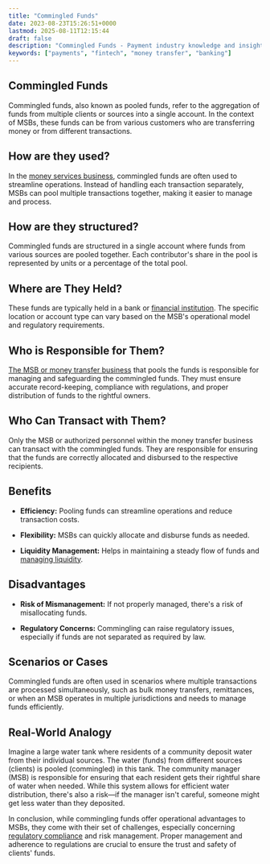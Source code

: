 ```yaml
---
title: "Commingled Funds"
date: 2023-08-23T15:26:51+0000
lastmod: 2025-08-11T12:15:44
draft: false
description: "Commingled Funds - Payment industry knowledge and insights"
keywords: ["payments", "fintech", "money transfer", "banking"]
---
```


## **Commingled Funds**

Commingled funds, also known as pooled funds, refer to the aggregation of funds from multiple clients or sources into a single account. In the context of MSBs, these funds can be from various customers who are transferring money or from different transactions.

## **How are they used?**

In the [money services business](https://faisalkhanllc.xyz/resources/payments-wiki/m/money-services-business-msb/), commingled funds are often used to streamline operations. Instead of handling each transaction separately, MSBs can pool multiple transactions together, making it easier to manage and process.

## **How are they structured?**

Commingled funds are structured in a single account where funds from various sources are pooled together. Each contributor's share in the pool is represented by units or a percentage of the total pool.

## **Where are They Held?**

These funds are typically held in a bank or [financial institution](https://faisalkhanllc.xyz/resources/payments-wiki/f/financial-institution-fi/). The specific location or account type can vary based on the MSB's operational model and regulatory requirements.

## **Who is Responsible for Them?**

[The MSB or money transfer business](https://faisalkhanllc.xyz/resources/payments-wiki/m/money-services-business-msb/) that pools the funds is responsible for managing and safeguarding the commingled funds. They must ensure accurate record-keeping, compliance with regulations, and proper distribution of funds to the rightful owners.

## **Who Can Transact with Them?**

Only the MSB or authorized personnel within the money transfer business can transact with the commingled funds. They are responsible for ensuring that the funds are correctly allocated and disbursed to the respective recipients.

## **Benefits**

- **Efficiency:** Pooling funds can streamline operations and reduce transaction costs.

- **Flexibility:** MSBs can quickly allocate and disburse funds as needed.

- **Liquidity Management:** Helps in maintaining a steady flow of funds and [managing liquidity](https://faisalkhanllc.xyz/resources/payments-wiki/l/liquidity-management/).

## **Disadvantages**

- **Risk of Mismanagement:** If not properly managed, there's a risk of misallocating funds.

- **Regulatory Concerns:** Commingling can raise regulatory issues, especially if funds are not separated as required by law.

## **Scenarios or Cases**

Commingled funds are often used in scenarios where multiple transactions are processed simultaneously, such as bulk money transfers, remittances, or when an MSB operates in multiple jurisdictions and needs to manage funds efficiently.

## **Real-World Analogy**

Imagine a large water tank where residents of a community deposit water from their individual sources. The water (funds) from different sources (clients) is pooled (commingled) in this tank. The community manager (MSB) is responsible for ensuring that each resident gets their rightful share of water when needed. While this system allows for efficient water distribution, there's also a risk—if the manager isn't careful, someone might get less water than they deposited.

In conclusion, while commingling funds offer operational advantages to MSBs, they come with their set of challenges, especially concerning [regulatory compliance](https://faisalkhanllc.xyz/resources/payments-wiki/f/financial-compliance/) and risk management. Proper management and adherence to regulations are crucial to ensure the trust and safety of clients' funds.